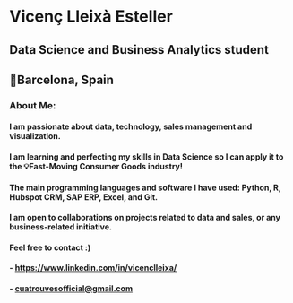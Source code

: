 

# Vicenç Lleixà Esteller
## Data Science and Business Analytics student
## 📍Barcelona, Spain

### About Me:

#### I am passionate about data, technology, sales management and visualization.
#### I am learning and perfecting my skills in Data Science so I can apply it to the 💡Fast-Moving Consumer Goods industry!
#### The main programming languages and software I have used: Python, R, Hubspot CRM, SAP ERP, Excel, and Git.

#### I am open to collaborations on projects related to data and sales, or any business-related initiative.
#### Feel free to contact :)
#### - https://www.linkedin.com/in/vicenclleixa/
#### - cuatrouvesofficial@gmail.com



<!---
vicenclleixa/vicenclleixa is a ✨ special ✨ repository because its `README.md` (this file) appears on your GitHub profile.
You can click the Preview link to take a look at your changes.
--->
